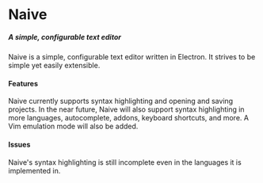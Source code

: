 # Naive
##### A simple, configurable text editor

Naive is a simple, configurable text editor written in Electron. It strives to
be simple yet easily extensible.

#### Features
Naive currently supports syntax highlighting and opening and saving projects.
In the near future, Naive will also support syntax highlighting in more
languages, autocomplete, addons, keyboard shortcuts, and more. A Vim emulation
mode will also be added.

#### Issues
Naive's syntax highlighting is still incomplete even in the languages it is
implemented in.
